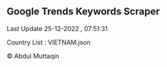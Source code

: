 

## Google Trends Keywords Scraper 
 
Last Update 25-12-2022 , 07:51:31

Country List :
VIETNAM.json



© Abdul Muttaqin 
